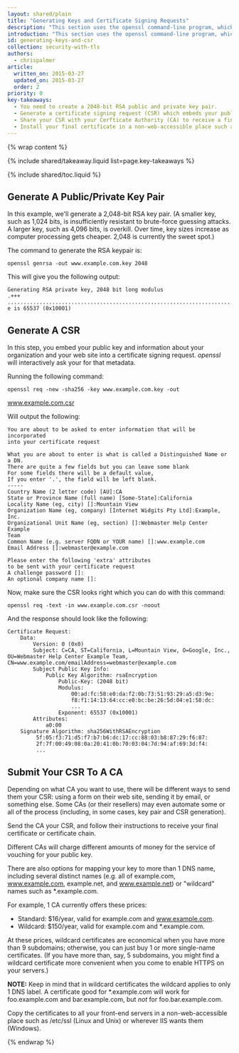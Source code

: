 ```yaml
---
layout: shared/plain
title: "Generating Keys and Certificate Signing Requests"
description: "This section uses the openssl command-line program, which comes with most Linux, BSD, and Mac OS X systems, to generate private / public keys and a CSR."
introduction: "This section uses the openssl command-line program, which comes with most Linux, BSD, and Mac OS X systems, to generate private / public keys and a CSR."
id: generating-keys-and-csr
collection: security-with-tls
authors:
  - chrispalmer
article:
  written_on: 2015-03-27
  updated_on: 2015-03-27
  order: 2
priority: 0
key-takeaways:
  - You need to create a 2048-bit RSA public and private key pair.
  - Generate a certificate signing request (CSR) which embeds your public key.
  - Share your CSR with your Cerfticate Authority (CA) to receive a final certificate or certificate chain.
  - Install your final certificate in a non-web-accessible place such as /etc/ssl (Linux and Unix) or wherever IIS wants them (Windows).
---
```


{% wrap content %}

{% include shared/takeaway.liquid list=page.key-takeaways %}

{% include shared/toc.liquid %}

## Generate A Public/Private Key Pair

In this example, we'll generate a 2,048-bit RSA key pair. (A smaller key, such
as 1,024 bits, is insufficiently resistant to brute-force guessing attacks. A
larger key, such as 4,096 bits, is overkill. Over time, key sizes increase as
computer processing gets cheaper. 2,048 is currently the sweet spot.)

The command to generate the RSA keypair is:

    openssl genrsa -out www.example.com.key 2048

This will give you the following output:

    Generating RSA private key, 2048 bit long modulus
    .+++
    .......................................................................................+++
    e is 65537 (0x10001)

## Generate A CSR

In this step, you embed your public key and information about your organization
and your web site into a certificate signing request. *openssl* will interactively
ask your for that metadata.

Running the following command:

    openssl req -new -sha256 -key www.example.com.key -out
www.example.com.csr

Will output the following:

    You are about to be asked to enter information that will be incorporated
    into your certificate request

    What you are about to enter is what is called a Distinguished Name or a DN.
    There are quite a few fields but you can leave some blank
    For some fields there will be a default value,
    If you enter '.', the field will be left blank.
    -----
    Country Name (2 letter code) [AU]:CA
    State or Province Name (full name) [Some-State]:California
    Locality Name (eg, city) []:Mountain View
    Organization Name (eg, company) [Internet Widgits Pty Ltd]:Example, Inc.
    Organizational Unit Name (eg, section) []:Webmaster Help Center Example
    Team
    Common Name (e.g. server FQDN or YOUR name) []:www.example.com
    Email Address []:webmaster@example.com

    Please enter the following 'extra' attributes
    to be sent with your certificate request
    A challenge password []:
    An optional company name []:

Now, make sure the CSR looks right which you can do with this command:

    openssl req -text -in www.example.com.csr -noout

And the response should look like the following:

    Certificate Request:
        Data:
            Version: 0 (0x0)
            Subject: C=CA, ST=California, L=Mountain View, O=Google, Inc.,
    OU=Webmaster Help Center Example Team,
    CN=www.example.com/emailAddress=webmaster@example.com
            Subject Public Key Info:
                Public Key Algorithm: rsaEncryption
                    Public-Key: (2048 bit)
                    Modulus:
                        00:ad:fc:58:e0:da:f2:0b:73:51:93:29:a5:d3:9e:
                        f8:f1:14:13:64:cc:e0:bc:be:26:5d:04:e1:58:dc:
                        ...
                    Exponent: 65537 (0x10001)
            Attributes:
                a0:00
        Signature Algorithm: sha256WithRSAEncryption
             5f:05:f3:71:d5:f7:b7:b6:dc:17:cc:88:03:b8:87:29:f6:87:
             2f:7f:00:49:08:0a:20:41:0b:70:03:04:7d:94:af:69:3d:f4:
             ...

## Submit Your CSR To A CA

Depending on what CA you want to use, there will be different ways to send them
your CSR: using a form on their web site, sending it by email, or something
else. Some CAs (or their resellers) may even automate some or all of the process
(including, in some cases, key pair and CSR generation).

Send the CA your CSR, and follow their instructions to receive your final
certificate or certificate chain.

Different CAs will charge different amounts of money for the service of vouching
for your public key.

There are also options for mapping your key to more than 1 DNS name, including
several distinct names (e.g. all of example.com, www.example.com, example.net,
and www.example.net) or "wildcard" names such as \*.example.com.

For example, 1 CA currently offers these prices:

* Standard: $16/year, valid for example.com and www.example.com.
* Wildcard: $150/year, valid for example.com and \*.example.com.

At these prices, wildcard certificates are economical when you have more than 9
subdomains; otherwise, you can just buy 1 or more single-name certificates. (If
you have more than, say, 5 subdomains, you might find a wildcard certificate
more convenient when you come to enable HTTPS on your servers.)

**NOTE:** Keep in mind that in wildcard certificates the wildcard applies to
only 1 DNS label. A certificate good for \*.example.com will work for
foo.example.com and bar.example.com, but _not_ for foo.bar.example.com.

Copy the certificates to all your front-end servers in a non-web-accessible
place such as /etc/ssl (Linux and Unix) or wherever IIS wants them (Windows).

{% endwrap %}
